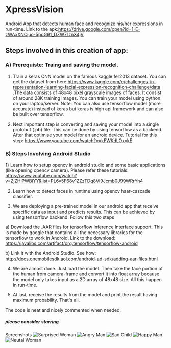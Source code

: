 # XpressVision
Android App that detects human face and recognize his/her expressions in run-time. Link to the apk:https://drive.google.com/open?id=1-E-zWAxXNCjuo-5poG91_DZW71znX4jV

## Steps involved in this creation of app:
### A) Prerequiste: Traing and saving the model.

1) Train a keras CNN model on the famous kaggle fer2013 dataset. You can get the dataset from here:https://www.kaggle.com/c/challenges-in-representation-learning-facial-expression-recognition-challenge/data .The data consists of 48x48 pixel grayscale images of faces. It consist of around 28K training images. You can train your model using python on your laptop/server. Note: You can also use tensorflow model (more accurate) instead of keras but keras is high api framework and can also be built over tensorflow.

2) Next important step is converting and saving your model into a single protobuf (.pb) file. This can be done by using tensorflow as a backend. After that optimise your model for an android device. Tutorial for this step: https://www.youtube.com/watch?v=kFWKdLOxykE

### B) Steps Involving Android Studio

1} Learn how to setup opencv in android studio and some basic applications (like opening opencv camera). Please refer these tutorials: https://www.youtube.com/watch?v=ZjZHiPWBiYY&list=PL6v5F68v1ZZzTDq8VI9Jcmb0J99WRrYn4

2) Learn how to detect faces in runtime using opencv haar-cascade classifier.

3) We are deploying a pre-trained model in our android app that receive specific data as input and predicts results. This can be achieved by using tensorflow backend. Follow this two steps

a) Download the .AAR files for tensorflow Inference Interface support. This is made by google that contains all the necessary libraries for the tensorflow to work in Android. Link to the download: https://javalibs.com/artifact/org.tensorflow/tensorflow-android

b) Link it with the Android Studio. See how: http://docs.onemobilesdk.aol.com/android-ad-sdk/adding-aar-files.html

4) We are almost done. Just load the model. Then take the face portion of the human from camera-frame and convert it into float array because the model only takes input as a 2D array of 48x48 size. All this happen in run-time.

5) At last, receive the results from the model and print the result having maximum probability. That's all. 

The code is neat and nicely commented when needed. 
##### please consider starring


Screenshots
![Surprised Woman](https://cdn1.imggmi.com/uploads/2019/9/4/d476a02d8e2c4ad6f4152d994891fde0-full.png)
![Angry Man](https://cdn1.imggmi.com/uploads/2019/9/4/1169f0eb151939397a8efb1751d930ec-full.png)
![Sad Child](https://drive.google.com/uc?export=view&id=1VSVm8Y7JWcmM0QeCqbrAKwTtJ9DTmENR)
![Happy Man](https://cdn1.imggmi.com/uploads/2019/9/4/8023a01dc674d0419fed7f148ba2e4b3-full.png)
![Neutal Woman](https://cdn1.imggmi.com/uploads/2019/9/4/2df1c2985864fb6f5c766cf9ea7d0253-full.png)
